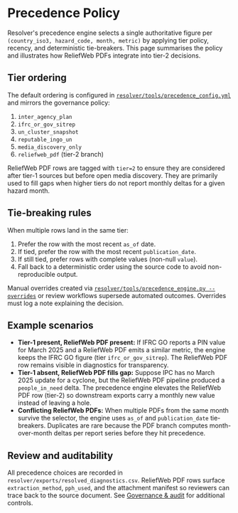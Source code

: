 # Precedence Policy

Resolver's precedence engine selects a single authoritative figure per `(country_iso3, hazard_code, month, metric)` by applying tier policy, recency, and deterministic tie-breakers. This page summarises the policy and illustrates how ReliefWeb PDFs integrate into tier-2 decisions.

## Tier ordering

The default ordering is configured in [`resolver/tools/precedence_config.yml`](../tools/precedence_config.yml) and mirrors the governance policy:

1. `inter_agency_plan`
2. `ifrc_or_gov_sitrep`
3. `un_cluster_snapshot`
4. `reputable_ingo_un`
5. `media_discovery_only`
6. `reliefweb_pdf` (tier-2 branch)

ReliefWeb PDF rows are tagged with `tier=2` to ensure they are considered after tier-1 sources but before open media discovery. They are primarily used to fill gaps when higher tiers do not report monthly deltas for a given hazard month.

## Tie-breaking rules

When multiple rows land in the same tier:

1. Prefer the row with the most recent `as_of` date.
2. If tied, prefer the row with the most recent `publication_date`.
3. If still tied, prefer rows with complete values (non-null `value`).
4. Fall back to a deterministic order using the source code to avoid non-reproducible output.

Manual overrides created via [`resolver/tools/precedence_engine.py --overrides`](../tools/precedence_engine.py) or review workflows supersede automated outcomes. Overrides must log a note explaining the decision.

## Example scenarios

- **Tier-1 present, ReliefWeb PDF present:** If IFRC GO reports a PIN value for March 2025 and a ReliefWeb PDF emits a similar metric, the engine keeps the IFRC GO figure (tier `ifrc_or_gov_sitrep`). The ReliefWeb PDF row remains visible in diagnostics for transparency.
- **Tier-1 absent, ReliefWeb PDF fills gap:** Suppose IPC has no March 2025 update for a cyclone, but the ReliefWeb PDF pipeline produced a `people_in_need` delta. The precedence engine elevates the ReliefWeb PDF row (tier-2) so downstream exports carry a monthly new value instead of leaving a hole.
- **Conflicting ReliefWeb PDFs:** When multiple PDFs from the same month survive the selector, the engine uses `as_of` and `publication_date` tie-breakers. Duplicates are rare because the PDF branch computes month-over-month deltas per report series before they hit precedence.

## Review and auditability

All precedence choices are recorded in `resolver/exports/resolved_diagnostics.csv`. ReliefWeb PDF rows surface `extraction_method`, `pph_used`, and the attachment manifest so reviewers can trace back to the source document. See [Governance & audit](governance.md) for additional controls.
